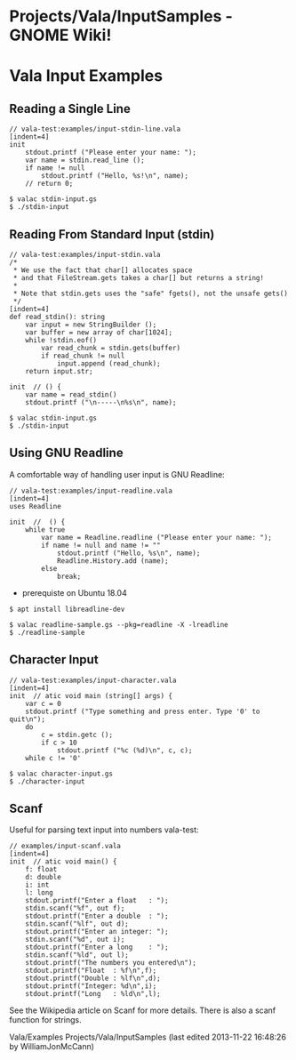 # Projects/Vala/InputSamples - GNOME Wiki!

# Vala Input Examples

## Reading a Single Line

```genie
// vala-test:examples/input-stdin-line.vala
[indent=4]
init
    stdout.printf ("Please enter your name: ");
    var name = stdin.read_line ();
    if name != null
        stdout.printf ("Hello, %s!\n", name);
    // return 0;
```

```shell
$ valac stdin-input.gs
$ ./stdin-input
```

## Reading From Standard Input (stdin)

```genie
// vala-test:examples/input-stdin.vala
/*
 * We use the fact that char[] allocates space
 * and that FileStream.gets takes a char[] but returns a string!
 *
 * Note that stdin.gets uses the "safe" fgets(), not the unsafe gets()
 */
[indent=4]
def read_stdin(): string
    var input = new StringBuilder ();
    var buffer = new array of char[1024];
    while !stdin.eof()
        var read_chunk = stdin.gets(buffer)
        if read_chunk != null
            input.append (read_chunk);
    return input.str;

init  // () {
    var name = read_stdin()
    stdout.printf ("\n-----\n%s\n", name);
```

```shell
$ valac stdin-input.gs
$ ./stdin-input
```


## Using GNU Readline
A comfortable way of handling user input is GNU Readline:

```genie
// vala-test:examples/input-readline.vala
[indent=4]
uses Readline

init  //  () {
    while true
        var name = Readline.readline ("Please enter your name: ");
        if name != null and name != ""
            stdout.printf ("Hello, %s\n", name);
            Readline.History.add (name);
        else
            break;
```

- prerequiste on Ubuntu 18.04

```
$ apt install libreadline-dev
```

```shell
$ valac readline-sample.gs --pkg=readline -X -lreadline
$ ./readline-sample
```


## Character Input

```genie
// vala-test:examples/input-character.vala
[indent=4]
init  // atic void main (string[] args) {
    var c = 0
    stdout.printf ("Type something and press enter. Type '0' to quit\n");
    do
        c = stdin.getc ();
        if c > 10
            stdout.printf ("%c (%d)\n", c, c);
    while c != '0'
```

```shell
$ valac character-input.gs
$ ./character-input
```


## Scanf
Useful for parsing text input into numbers vala-test:

```genie
// examples/input-scanf.vala
[indent=4]
init  // atic void main() {
    f: float
    d: double
    i: int
    l: long
    stdout.printf("Enter a float   : ");
    stdin.scanf("%f", out f);
    stdout.printf("Enter a double  : ");
    stdin.scanf("%lf", out d);
    stdout.printf("Enter an integer: ");
    stdin.scanf("%d", out i);
    stdout.printf("Enter a long    : ");
    stdin.scanf("%ld", out l);
    stdout.printf("The numbers you entered\n");
    stdout.printf("Float  : %f\n",f);
    stdout.printf("Double : %lf\n",d);
    stdout.printf("Integer: %d\n",i);
    stdout.printf("Long   : %ld\n",l);
```

See the Wikipedia article on Scanf for more details. There is also a scanf
function for strings.

Vala/Examples Projects/Vala/InputSamples
    (last edited 2013-11-22 16:48:26 by WilliamJonMcCann)

